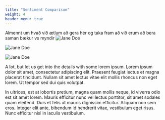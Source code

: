 ```yaml
---
title: "Sentiment Comparison"
weight: 4
header_menu: true
---
```

Almennt um hvað við ætlum að gera hér og taka fram að við erum að bera saman bækur vs myndir 
![Jane Doe](images/flyingletters.jpg)


![Jane Doe](images/sentiment/movievsbooksent.png)

![Jane Doe](images/sentiment/booksent.png)



A lot, but let us get into the details with some lorem ipsum. Lorem ipsum dolor sit amet, consectetur adipiscing elit. Praesent feugiat lectus et magna placerat tincidunt. Nullam sit amet lectus vitae elit mollis rhoncus non eget lorem. Ut tempor sed dui quis volutpat.

In ultrices, est at lobortis pretium, magna quam mollis neque, id viverra odio est sit amet lorem. Mauris efficitur nunc vel lectus porttitor, sit amet sodales quam eleifend. Duis et felis ut mauris dignissim efficitur. Aliquam non sem eros. Integer elit ante, bibendum id hendrerit vitae, vestibulum eget risus. Nunc efficitur nisl in iaculis vestibulum.
